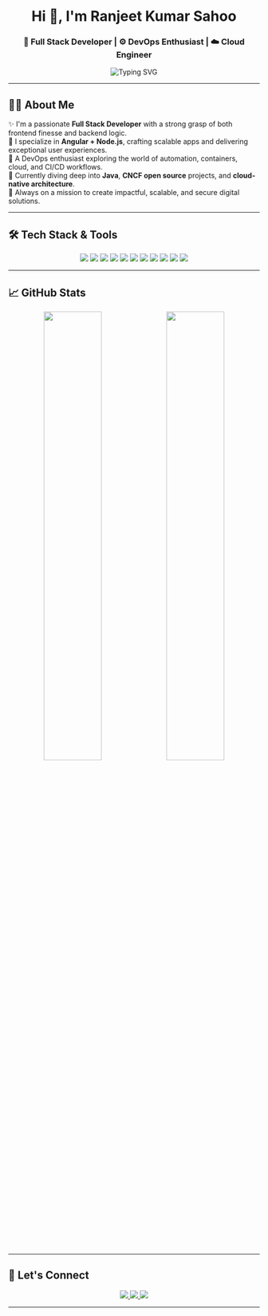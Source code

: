 <!-- README.md -->

<h1 align="center">Hi 👋, I'm Ranjeet Kumar Sahoo</h1>
<h3 align="center">🚀 Full Stack Developer | ⚙️ DevOps Enthusiast | ☁️ Cloud Engineer</h3>

<p align="center">
  <img src="https://readme-typing-svg.herokuapp.com?font=Fira+Code&size=22&duration=3000&pause=800&color=3AF926&center=true&vCenter=true&width=600&lines=Full+Stack+Developer+%7C+Cloud+Engineer+%7C+DevOps+Lover;Passionate+about+scaling+infra+and+building+secure+apps.;Always+learning+%F0%9F%93%9A+Always+building+%F0%9F%94%A5" alt="Typing SVG" />
</p>

---

## 🧑‍💻 About Me

✨ I'm a passionate **Full Stack Developer** with a strong grasp of both frontend finesse and backend logic.  
🔧 I specialize in **Angular + Node.js**, crafting scalable apps and delivering exceptional user experiences.  
🚀 A DevOps enthusiast exploring the world of automation, containers, cloud, and CI/CD workflows.  
🌱 Currently diving deep into **Java**, **CNCF open source** projects, and **cloud-native architecture**.  
🎯 Always on a mission to create impactful, scalable, and secure digital solutions.

---

## 🛠️ Tech Stack & Tools

<p align="center">
  <img src="https://img.shields.io/badge/Angular-DD0031?style=for-the-badge&logo=angular&logoColor=white" />
  <img src="https://img.shields.io/badge/Node.js-339933?style=for-the-badge&logo=node.js&logoColor=white" />
  <img src="https://img.shields.io/badge/TypeScript-007ACC?style=for-the-badge&logo=typescript&logoColor=white" />
  <img src="https://img.shields.io/badge/MongoDB-4EA94B?style=for-the-badge&logo=mongodb&logoColor=white" />
  <img src="https://img.shields.io/badge/MySQL-005C84?style=for-the-badge&logo=mysql&logoColor=white" />
  <img src="https://img.shields.io/badge/Redis-DC382D?style=for-the-badge&logo=redis&logoColor=white" />
  <img src="https://img.shields.io/badge/AWS-232F3E?style=for-the-badge&logo=amazonaws&logoColor=white" />
  <img src="https://img.shields.io/badge/Docker-2496ED?style=for-the-badge&logo=docker&logoColor=white" />
  <img src="https://img.shields.io/badge/Kubernetes-326CE5?style=for-the-badge&logo=kubernetes&logoColor=white" />
  <img src="https://img.shields.io/badge/Jenkins-D24939?style=for-the-badge&logo=jenkins&logoColor=white" />
  <img src="https://img.shields.io/badge/Nginx-009639?style=for-the-badge&logo=nginx&logoColor=white" />
</p>

---

## 📈 GitHub Stats

<p align="center">
  <img src="https://github-readme-stats.vercel.app/api?username=ranjeetkumar&show_icons=true&theme=radical&border_radius=15&hide_title=true" width="48%" />
  <img src="https://github-readme-stats.vercel.app/api/top-langs/?username=ranjeetkumar&layout=compact&theme=radical&border_radius=15" width="48%" />
</p>

---

## 🔗 Let's Connect

<p align="center">
  <a href="https://linkedin.com/in/your-link" target="_blank">
    <img src="https://img.shields.io/badge/-LinkedIn-0077B5?style=for-the-badge&logo=linkedin&logoColor=white"/>
  </a>
  <a href="mailto:your.email@example.com" target="_blank">
    <img src="https://img.shields.io/badge/-Gmail-D14836?style=for-the-badge&logo=gmail&logoColor=white"/>
  </a>
  <a href="https://github.com/ranjeetkumar" target="_blank">
    <img src="https://img.shields.io/badge/-GitHub-181717?style=for-the-badge&logo=github&logoColor=white"/>
  </a>
</p>

---

